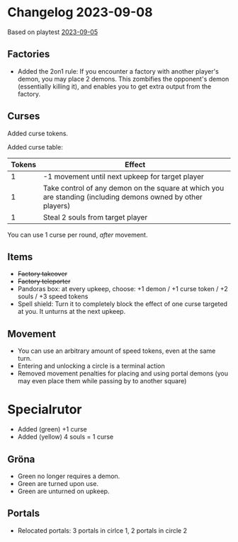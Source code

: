 # Changelog 2023-09-08

Based on playtest [2023-09-05](../playtests/2023-09-05.md)

## Factories

- Added the 2on1 rule: If you encounter a factory with another player's demon, you may place 2 demons. This zombifies the opponent's demon (essentially killing it), and
  enables you to get extra output from the factory.

## Curses

Added curse tokens.

Added curse table:

| Tokens | Effect                                                                                                      |
| ------ | ----------------------------------------------------------------------------------------------------------- |
| 1      | -1 movement until next upkeep for target player                                                             |
| 1      | Take control of any demon on the square at which you are standing (including demons owned by other players) |
| 1      | Steal 2 souls from target player                                                                            |

You can use 1 curse per round, _after_ movement.

## Items

- ~~Factory takeover~~
- ~~Factory teleporter~~
- Pandoras box: at every upkeep, choose: +1 demon / +1 curse token / +2 souls / +3 speed tokens
- Spell shield: Turn it to completely block the effect of one curse targeted at you. It unturns at the next upkeep.

## Movement

- You can use an arbitrary amount of speed tokens, even at the same turn.
- Entering and unlocking a circle is a terminal action
- Removed movement penalties for placing and using portal demons (you may even place them while passing by to another square)

# Specialrutor

- Added (green) +1 curse
- Added (yellow) 4 souls = 1 curse

## Gröna

- Green no longer requires a demon.
- Green are turned upon use.
- Green are unturned on upkeep.

## Portals

- Relocated portals: 3 portals in cirlce 1, 2 portals in circle 2
